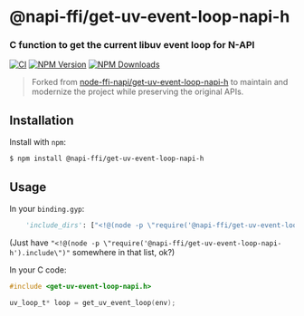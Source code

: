 @napi-ffi/get-uv-event-loop-napi-h
===================================
### C function to get the current libuv event loop for N-API

[![CI](https://github.com/napi-ffi/get-uv-event-loop-napi-h/actions/workflows/ci.yml/badge.svg)](https://github.com/napi-ffi/get-uv-event-loop-napi-h/actions/workflows/ci.yml)
[![NPM Version](https://img.shields.io/npm/v/@napi-ffi/get-uv-event-loop-napi-h.svg?style=flat)](https://npmjs.org/package/@napi-ffi/get-uv-event-loop-napi-h)
[![NPM Downloads](https://img.shields.io/npm/dm/@napi-ffi/get-uv-event-loop-napi-h.svg?style=flat)](https://npmjs.org/package/@napi-ffi/get-uv-event-loop-napi-h)

> Forked from [node-ffi-napi/get-uv-event-loop-napi-h](https://github.com/node-ffi-napi/get-uv-event-loop-napi-h) to maintain and modernize the project while preserving the original APIs.

Installation
------------

Install with `npm`:

``` bash
$ npm install @napi-ffi/get-uv-event-loop-napi-h
```

Usage
-----

In your `binding.gyp`:

```python
    'include_dirs': ["<!@(node -p \"require('@napi-ffi/get-uv-event-loop-napi-h').include\")"],
```

(Just have `"<!@(node -p \"require('@napi-ffi/get-uv-event-loop-napi-h').include\")"` somewhere in that list, ok?)

In your C code:

```c
#include <get-uv-event-loop-napi.h>

uv_loop_t* loop = get_uv_event_loop(env);
```
